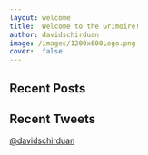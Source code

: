```yaml
---
layout: welcome
title:  Welcome to the Grimoire!
author: davidschirduan
image: /images/1200x600Logo.png
cover:  false
---
```

<!--author-->

## Recent Posts
<!--posts-->

## Recent Tweets

<a class="twitter-timeline" data-show-replies="false" data-tweet-limit="5" data-chrome="noheader nofooter noscrollbar" data-dnt="true"
	  href="https://twitter.com/davidschirduan">@davidschirduan</a>

<script async src="//platform.twitter.com/widgets.js" charset="utf-8"></script>